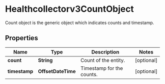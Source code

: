 

# Healthcollectorv3CountObject

Count object is the generic object which indicates counts and timestamp.

## Properties

| Name | Type | Description | Notes |
|------------ | ------------- | ------------- | -------------|
|**count** | **String** | Count of the entity. |  [optional] |
|**timestamp** | **OffsetDateTime** | Timestamp for the counts. |  [optional] |



